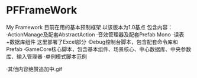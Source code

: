 # PFFrameWork
My Framework
目前在用的基本预制框架
以该版本为1.0基点
包含内容：
·ActionManage及配套AbstractAction
·音效管理器及配套Prefab Mono
·读表+数据库组件 这里部署了Excel部分
·Debug控制台脚本，包含配套命令库和Prefab
·GameCore核心脚本，包含基本组件、场景核心、中心数据库、中央参数库、输入管理器
·单例模式脚本范例

·其他内容绝赞追加中.gif
